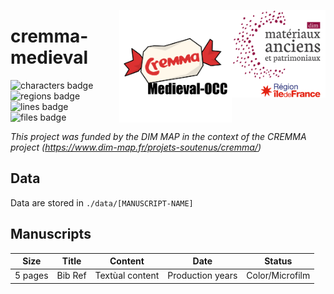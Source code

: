 <img src="dim-map.png" width=150 align=right> <img src="./cremma_medieval-occ.png" width="180" align=right>

# cremma-medieval

![characters badge](badges/characters.svg) ![regions badge](badges/regions.svg) ![lines badge](badges/lines.svg) ![files badge](badges/files.svg) 



*This project was funded by the DIM MAP in the context of the CREMMA project (https://www.dim-map.fr/projets-soutenus/cremma/)*

## Data

Data are stored in `./data/[MANUSCRIPT-NAME]`

## Manuscripts


| Size | Title | Content | Date | Status |
| ---- | ----- | ------- | ---- | ------ |
| 5 pages | Bib Ref | Textùal content | Production years | Color/Microfilm |
